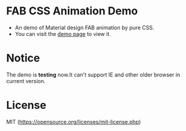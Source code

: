 # FAB CSS Animation Demo
- An demo of Material design FAB animation by pure CSS.
- You can visit the [demo page](https://zhang-kai.github.io/fab-css-animation-demo/demo.html) to view it.

# Notice
The demo is **testing** now.It can't support IE and other older browser in current version.

# License
MIT (https://opensource.org/licenses/mit-license.php)
